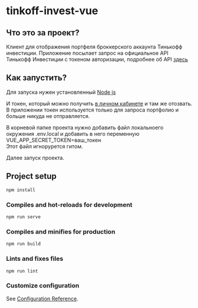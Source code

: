# tinkoff-invest-vue

## Что это за проект?
Клиент для отображения портфеля броккерского аккаунта Тинькофф инвестиции.
Приложение посылает запрос на официальное API Тинькофф Инвестиции с токеном авторизации, подробнее об API [здесь](https://tinkoffcreditsystems.github.io/invest-openapi/)  


## Как запустить?
Для запуска нужен установленный [Node js](https://nodejs.org/en/)  

И токен, который можно получить [в личном кабинете](https://tinkoffcreditsystems.github.io/invest-openapi/auth/) и там же отозвать.  
В приложении токен используется только для запроса портфолио и больше никуда не отправляется.  

В корневой папке проекта нужно добавить файл локальноего окружения .env.local и добавить в него переменную VUE_APP_SECRET_TOKEN=ваш_токен  
Этот файл игнорурется гитом.

Далее запуск проекта.

## Project setup
```
npm install
```

### Compiles and hot-reloads for development
```
npm run serve
```

### Compiles and minifies for production
```
npm run build
```

### Lints and fixes files
```
npm run lint
```

### Customize configuration
See [Configuration Reference](https://cli.vuejs.org/config/).
